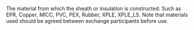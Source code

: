 ﻿The material from which the sheath or insulation is constructed. Such as EPR, Copper, MICC, PVC, PEX, Rubber, XPLE, XPLE_LS. Note that materials used should be agreed between exchange participants before use.